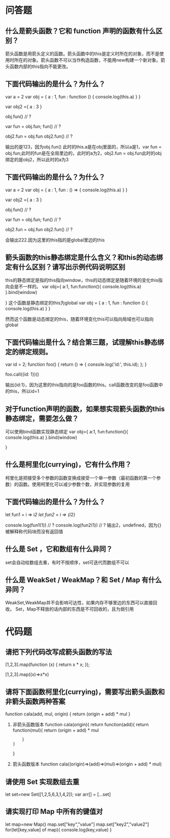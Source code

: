 # 问答题
## 什么是箭头函数？它和 function 声明的函数有什么区别？
箭头函数是用箭头定义的函数。箭头函数中的this是定义时所在的对象，而不是使用时所在的对象。箭头函数不可以当作构造函数，不能用new构建一个新对象。箭头函数内部的this指向不能更改。


## 下面代码输出的是什么？为什么？
var a = 2
var obj = {
   a : 1,
   fun : function () {
      console.log(this.a)
   }
}

var obj2 ={
   a : 3
}

obj.fun()          // ?

var fun = obj.fun;
fun()              // ?

obj2.fun = obj.fun
obj2.fun()         // ?


输出的是123，因为obj.fun()  此时的this.a是在obj里面的，所以a是1，var fun = obj.fun;此时的fun是在全局里边的，此时的a为2，obj2.fun = obj.fun此时的obj绑定的是obj2，所以此时的a为3

## 下面代码输出的是什么？为什么？
var a = 2
var obj = {
   a : 1,
   fun : () => {
      console.log(this.a)
   }
}

var obj2 ={
   a : 3
}

obj.fun()          // ?

var fun = obj.fun;
fun()              // ?

obj2.fun = obj.fun
obj2.fun()         // ?


会输出222.因为这里的this指的是global里边的this

## 箭头函数的this静态绑定是什么含义？和this的动态绑定有什么区别？请写出示例代码说明区别
this的静态绑定是指的this指向window，this的动态绑定是随着环境的变化this指向会是不一样的。
var obj={
    a:1,
    fun:function(){
        console.log(this.a)
    }.bind(window)

}
这个函数是静态绑定的this为global
var obj = {
   a : 1,
   fun : function () {
      console.log(this.a)
   }
}

然而这个函数是动态绑定的this，随着环境变化this可以指向局域也可以指向global


## 下面代码输出是什么？结合第三题，试理解this静态绑定的绑定规则。
var id = 2;
function foo() {
   return () => {
      console.log('id:', this.id);
   };
}

foo.call({id: 1})()

输出{id:1}，因为这里的this指向的是foo函数的this。call函数改变的是foo函数中的this，所以id=1

## 对于function声明的函数，如果想实现箭头函数的this静态绑定，需要怎么做？
可以使用bind函数实现静态绑定
var obj={
    a:1,
    fun:function(){
        console.log(this.a)
    }.bind(window)

}


## 什么是柯里化(currying)，它有什么作用？
柯里化是把接受多个参数的函数变换成接受一个单一参数（最初函数的第一个参数）的函数。使用柯里化可以减少参数个数，并实现参数的复用



## 下面代码输出的是什么？为什么？
let fun1 = i => i*2
let fun2 = i => {i*2}

console.log(fun1(1))   // ?
console.log(fun2(1))   // ?
输出2，undefined，因为{}被解释称代码块而没有返回值

## 什么是 Set ，它和数组有什么异同？
set会自动给数组去重，有时不按顺序，set可迭代而数组不可以


## 什么是 WeakSet / WeakMap？和 Set / Map 有什么异同？
WeakSet,WeakMap并不会影响可达性，如果内存不够里边的东西可以直接回收。
Set，Map不释放的话内部的东西是不可回收的，且为弱引用


# 代码题
## 请把下列代码改写成箭头函数的写法
[1,2,3].map(function (x) {
   return x * x;
});

[1,2,3].map((x)=>x*x)

## 请将下面函数柯里化(currying)，需要写出箭头函数和非箭头函数两种答案
 function cala(add, mul, origin) {
     return (origin + add) * mul
 }
1. 非箭头函数版本
   function cala(origin){
       return function(add){
           return function(mul){
               return  (origin + add) * mul
           
           }
       }
   }


2. 箭头函数版本
   function cala((origin)=>(add)=>(mul)=>(origin + add) * mul)


## 请使用 Set 实现数组去重
let set=new Set([1,2,5,6,3,1,4,2]);
var arr[] = [...set]

## 请实现打印 Map 中所有的键值对
let map=new Map()
map.set["key","value"]
map.set["key2","value2"]
for(let[key,value] of map){
    console.log(key,value)
}
